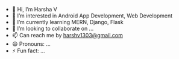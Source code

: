 - 👋 Hi, I’m Harsha V
- 👀 I’m interested in Android App Development, Web Development
- 🌱 I’m currently learning MERN, Django, Flask
- 💞️ I’m looking to collaborate on ...
- 📫 Can reach me by harshv1303@gmail.com
- 😄 Pronouns: ...
- ⚡ Fun fact: ...

<!---
Harsha07-1303/Harsha07-1303 is a ✨ special ✨ repository because its `README.md` (this file) appears on your GitHub profile.
You can click the Preview link to take a look at your changes.
--->

